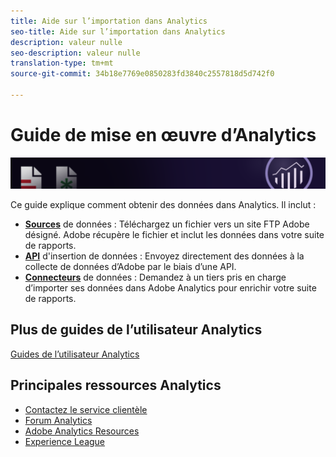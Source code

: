 ```yaml
---
title: Aide sur l’importation dans Analytics
seo-title: Aide sur l’importation dans Analytics
description: valeur nulle
seo-description: valeur nulle
translation-type: tm+mt
source-git-commit: 34b18e7769e0850283fd3840c2557818d5d742f0

---
```



# Guide de mise en œuvre d’Analytics

![Bannière](../../assets/doc_banner_import.png)

Ce guide explique comment obtenir des données dans Analytics. Il inclut :

* **[Sources](c-data-sources/datasrc-home.md)** de données : Téléchargez un fichier vers un site FTP Adobe désigné. Adobe récupère le fichier et inclut les données dans votre suite de rapports.
* **[API](c-data-insertion-api/c-data-insertion-api.md)** d'insertion de données : Envoyez directement des données à la collecte de données d’Adobe par le biais d’une API.
* **[Connecteurs](data-connectors/getting-started-data-connectors.md)** de données : Demandez à un tiers pris en charge d’importer ses données dans Adobe Analytics pour enrichir votre suite de rapports.

## Plus de guides de l’utilisateur Analytics

[Guides de l’utilisateur Analytics](/help/landing/home.md)

## Principales ressources Analytics

* [Contactez le service clientèle](https://helpx.adobe.com/contact/enterprise-support.ec.html)
* [Forum Analytics](https://forums.adobe.com/community/experience-cloud/analytics-cloud/analytics)
* [Adobe Analytics Resources](https://forums.adobe.com/message/10660755)
* [Experience League](https://landing.adobe.com/experience-league/)
